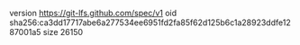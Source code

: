 version https://git-lfs.github.com/spec/v1
oid sha256:ca3dd17717abe6a277534ee6951fd2fa85f62d125b6c1a28923ddfe1287001a5
size 26150
